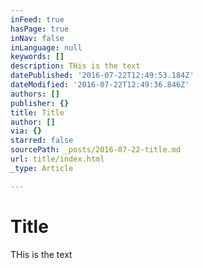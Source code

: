 ```yaml
---
inFeed: true
hasPage: true
inNav: false
inLanguage: null
keywords: []
description: THis is the text
datePublished: '2016-07-22T12:49:53.184Z'
dateModified: '2016-07-22T12:49:36.846Z'
authors: []
publisher: {}
title: Title
author: []
via: {}
starred: false
sourcePath: _posts/2016-07-22-title.md
url: title/index.html
_type: Article

---
```

# Title

THis is the text